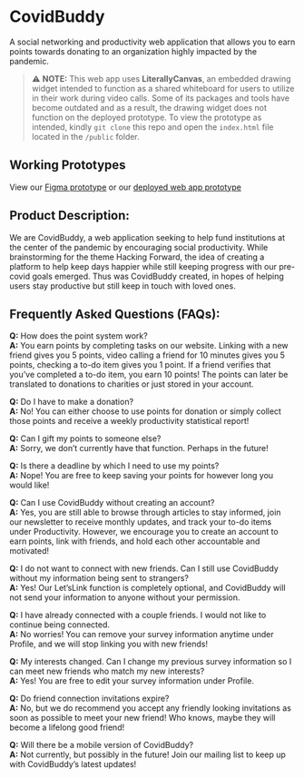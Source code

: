 # CovidBuddy
A social networking and productivity web application that allows you to earn points towards donating to an organization highly impacted by the pandemic.

>:warning: **NOTE:**
This web app uses **LiterallyCanvas**, an embedded drawing widget intended to function as a shared whiteboard for users to utilize in their work during video calls. Some of its packages and tools have become outdated and as a result, the drawing widget does not function on the deployed prototype. To view the prototype as intended, kindly `git clone` this repo and open the `index.html` file located in the `/public` folder.

## Working Prototypes
View our [Figma prototype](https://www.figma.com/proto/XJtOGbXnm0DWtOBVdmiIyC/hackathon-2021?node-id=3%3A12&scaling=scale-down-width) or our [deployed web app prototype](https://audrey-kho.github.io/CovidBuddy/public/index.html)

## Product Description:
We are CovidBuddy, a web application seeking to help fund institutions at the center of the pandemic by encouraging social productivity. While brainstorming for the theme Hacking Forward, the idea of creating a platform to help keep days happier while still keeping progress with our pre-covid goals emerged. Thus was CovidBuddy created, in hopes of helping users stay productive but still keep in touch with loved ones.


## Frequently Asked Questions (FAQs):

**Q:** How does the point system work?  
**A:** You earn points by completing tasks on our website. Linking with a new friend gives you 5 points, video calling a friend for 10 minutes gives you 5 points, checking a to-do item gives you 1 point. If a friend verifies that you’ve completed a to-do item, you earn 10 points! The points can later be translated to donations to charities or just stored in your account.

**Q:** Do I have to make a donation?  
**A:** No! You can either choose to use points for donation or simply collect those points and receive a weekly productivity statistical report!

**Q:** Can I gift my points to someone else?  
**A:** Sorry, we don’t currently have that function. Perhaps in the future!

**Q:** Is there a deadline by which I need to use my points?  
**A:**  Nope! You are free to keep saving your points for however long you would like!

**Q:** Can I use CovidBuddy without creating an account?  
**A:** Yes, you are still able to browse through articles to stay informed, join our newsletter to receive monthly updates, and track your to-do items under Productivity. However, we encourage you to create an account to earn points, link with friends, and hold each other accountable and motivated!

**Q:** I do not want to connect with new friends. Can I still use CovidBuddy without my information being sent to strangers?  
**A:** Yes! Our Let’sLink function is completely optional, and CovidBuddy will not send your information to anyone without your permission.

**Q:** I have already connected with a couple friends. I would not like to continue being connected.  
**A:** No worries! You can remove your survey information anytime under Profile, and we will stop linking you with new friends!

**Q:** My interests changed. Can I change my previous survey information so I can meet new friends who match my new interests?  
**A:** Yes! You are free to edit your survey information under Profile.

**Q:** Do friend connection invitations expire?  
**A:** No, but we do recommend you accept any friendly looking invitations as soon as possible to meet your new friend! Who knows, maybe they will become a lifelong good friend!

**Q:** Will there be a mobile version of CovidBuddy?  
**A:** Not currently, but possibly in the future! Join our mailing list to keep up with CovidBuddy’s latest updates!
